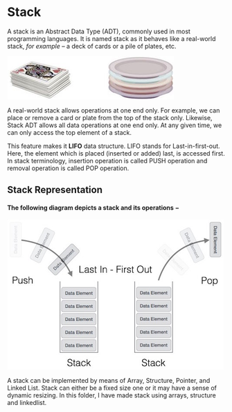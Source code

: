 # Stack

A stack is an Abstract Data Type (ADT), commonly used in most programming languages. It is named stack as it behaves like a real-world stack, _for example_ – a deck of cards or a pile of plates, etc.

![StackExample](img/stack_example.jpg)

A real-world stack allows operations at one end only. For example, we can place or remove a card or plate from the top of the stack only. Likewise, Stack ADT allows all data operations at one end only. At any given time, we can only access the top element of a stack.

This feature makes it **LIFO** data structure. LIFO stands for Last-in-first-out. Here, the element which is placed (inserted or added) last, is accessed first. In stack terminology, insertion operation is called PUSH operation and removal operation is called POP operation.

## Stack Representation

#### The following diagram depicts a stack and its operations −

![StackRepresentation](img/stack_representation.jpg)

A stack can be implemented by means of Array, Structure, Pointer, and Linked List. Stack can either be a fixed size one or it may have a sense of dynamic resizing. In this folder, I have made stack using arrays, structure and linkedlist.
